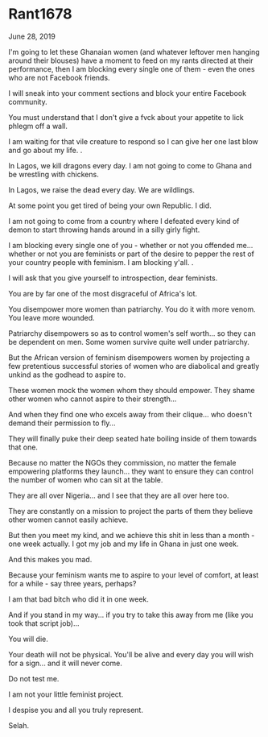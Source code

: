 # Rant1678


June 28, 2019

I'm going to let these Ghanaian women (and whatever leftover men hanging around their blouses) have a moment to feed on my rants directed at their performance, then I am blocking every single one of them - even the ones who are not Facebook friends. 

I will sneak into your comment sections and block your entire Facebook community.

You must understand that I don't give a fvck about your appetite to lick phlegm off a wall. 

I am waiting for that vile creature to respond so I can give her one last blow and go about my life. 
.

In Lagos, we kill dragons every day. I am not going to come to Ghana and be wrestling with chickens.

In Lagos, we raise the dead every day. We are wildlings.

At some point you get tired of being your own Republic. I did. 

I am not going to come from a country where I defeated every kind of demon to start throwing hands around in a silly girly fight. 

I am blocking every single one of you - whether or not you offended me... whether or not you are feminists or part of the desire to pepper the rest of your country people with feminism. I am blocking y'all.
.

I will ask that you give yourself to introspection, dear feminists. 

You are by far one of the most disgraceful of Africa's lot.

You disempower more women than patriarchy. You do it with more venom. You leave more wounded.

Patriarchy disempowers so as to control women's self worth... so they can be dependent on men. Some women survive quite well under patriarchy. 

But the African version of feminism disempowers women by projecting a few pretentious successful stories of women who are diabolical and greatly unkind as the godhead to aspire to.

These women mock the women whom they should empower. They shame other women who cannot aspire to their strength...

And when they find one who excels away from their clique... who doesn't demand their permission to fly...

They will finally puke their deep seated hate boiling inside of them towards that one.

Because no matter the NGOs they commission, no matter the female empowering platforms they launch... they want to ensure they can control the number of women who can sit at the table.

They are all over Nigeria... and I see that they are all over here too.

They are constantly on a mission to project the parts of them they believe other women cannot easily achieve.

But then you meet my kind, and we achieve this shit in less than a month - one week actually. I got my job and my life in Ghana in just one week.

And this makes you mad.

Because your feminism wants me to aspire to your level of comfort, at least for a while - say three years, perhaps?

I am that bad bitch who did it in one week.

And if you stand in my way... if you try to take this away from me (like you took that script job)...

You will die.

Your death will not be physical. You'll be alive and every day you will wish for a sign... and it will never come. 

Do not test me.

I am not your little feminist project. 

I despise you and all you truly represent.

Selah.